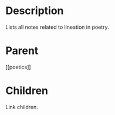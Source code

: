 # Description
Lists all notes related to lineation in poetry.

# Parent
[[poetics]]

# Children
Link children.